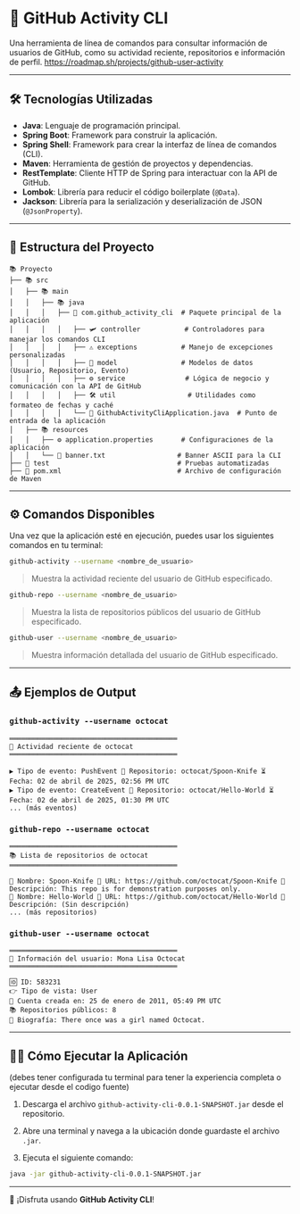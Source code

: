 # 🚀 GitHub Activity CLI

Una herramienta de línea de comandos para consultar información de usuarios de GitHub, como su actividad reciente, repositorios e información de perfil. https://roadmap.sh/projects/github-user-activity

---

## 🛠️ Tecnologías Utilizadas

- **Java**: Lenguaje de programación principal.
- **Spring Boot**: Framework para construir la aplicación.
- **Spring Shell**: Framework para crear la interfaz de línea de comandos (CLI).
- **Maven**: Herramienta de gestión de proyectos y dependencias.
- **RestTemplate**: Cliente HTTP de Spring para interactuar con la API de GitHub.
- **Lombok**: Librería para reducir el código boilerplate (`@Data`).
- **Jackson**: Librería para la serialización y deserialización de JSON (`@JsonProperty`).

---

## 💂️ Estructura del Proyecto

```plaintext
📚 Proyecto
├── 📚 src
│   ├── 📚 main
│   │   ├── 📚 java
│   │   │   ├── 🏢 com.github_activity_cli  # Paquete principal de la aplicación
│   │   │   │   ├── 🛩️ controller           # Controladores para manejar los comandos CLI
│   │   │   │   ├── ⚠️ exceptions           # Manejo de excepciones personalizadas
│   │   │   │   ├── 📝 model                # Modelos de datos (Usuario, Repositorio, Evento)
│   │   │   │   ├── ⚙️ service               # Lógica de negocio y comunicación con la API de GitHub
│   │   │   │   ├── 🛠️ util                  # Utilidades como formateo de fechas y caché
│   │   │   │   └── 🚀 GithubActivityCliApplication.java  # Punto de entrada de la aplicación
│   ├── 📚 resources
│   │   ├── ⚙️ application.properties       # Configuraciones de la aplicación
│   │   └── 🎨 banner.txt                  # Banner ASCII para la CLI
├── 🧪 test                                # Pruebas automatizadas
├── 📝 pom.xml                             # Archivo de configuración de Maven
```

---

## ⚙️ Comandos Disponibles

Una vez que la aplicación esté en ejecución, puedes usar los siguientes comandos en tu terminal:

```sh
github-activity --username <nombre_de_usuario>
```
> Muestra la actividad reciente del usuario de GitHub especificado.

```sh
github-repo --username <nombre_de_usuario>
```
> Muestra la lista de repositorios públicos del usuario de GitHub especificado.

```sh
github-user --username <nombre_de_usuario>
```
> Muestra información detallada del usuario de GitHub especificado.

---

## 📤 Ejemplos de Output

### `github-activity --username octocat`

```plaintext
══════════════════════════════════════════
📢 Actividad reciente de octocat
══════════════════════════════════════════

▶ Tipo de evento: PushEvent 📌 Repositorio: octocat/Spoon-Knife ⏳ Fecha: 02 de abril de 2025, 02:56 PM UTC
▶ Tipo de evento: CreateEvent 📌 Repositorio: octocat/Hello-World ⏳ Fecha: 02 de abril de 2025, 01:30 PM UTC
... (más eventos)
```

### `github-repo --username octocat`

```plaintext
══════════════════════════════════════════
📚 Lista de repositorios de octocat
══════════════════════════════════════════

🔹 Nombre: Spoon-Knife 📎 URL: https://github.com/octocat/Spoon-Knife 📝 Descripción: This repo is for demonstration purposes only.
🔹 Nombre: Hello-World 📎 URL: https://github.com/octocat/Hello-World 📝 Descripción: (Sin descripción)
... (más repositorios)
```

### `github-user --username octocat`

```plaintext
══════════════════════════════════════════
👤 Información del usuario: Mona Lisa Octocat
══════════════════════════════════════════

🆔 ID: 583231
👉 Tipo de vista: User
📅 Cuenta creada en: 25 de enero de 2011, 05:49 PM UTC
📚 Repositorios públicos: 8
📝 Biografía: There once was a girl named Octocat.
```

---

## 🏃‍♂️ Cómo Ejecutar la Aplicación
(debes tener configurada tu terminal para tener la experiencia completa o ejecutar desde el codigo fuente)

1. Descarga el archivo `github-activity-cli-0.0.1-SNAPSHOT.jar` desde el repositorio.

2. Abre una terminal y navega a la ubicación donde guardaste el archivo `.jar`.

3. Ejecuta el siguiente comando:

```sh
java -jar github-activity-cli-0.0.1-SNAPSHOT.jar
```

---

🚀 ¡Disfruta usando **GitHub Activity CLI**!

